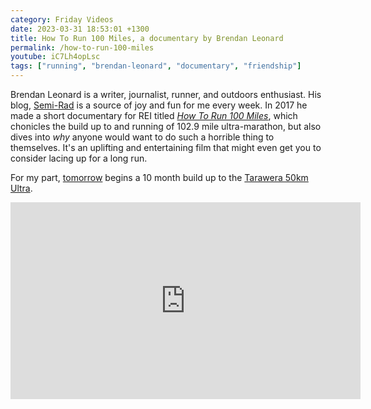 ```yaml
---
category: Friday Videos
date: 2023-03-31 18:53:01 +1300
title: How To Run 100 Miles, a documentary by Brendan Leonard
permalink: /how-to-run-100-miles
youtube: iC7Lh4opLsc
tags: ["running", "brendan-leonard", "documentary", "friendship"]
---
```


Brendan Leonard is a writer, journalist, runner, and outdoors enthusiast. His blog, [Semi-Rad](https://semi-rad.com/) is a source of joy and fun for me every week. In 2017 he made a short documentary for REI titled [*How To Run 100 Miles*](https://www.youtube.com/watch?v=iC7Lh4opLsc), which chonicles the build up to and running of 102.9 mile ultra-marathon, but also dives into *why* anyone would want to do such a horrible thing to themselves. It's an uplifting and entertaining film that might even get you to consider lacing up for a long run.

For my part, [tomorrow](https://www.parkrun.co.nz/waitangi/) begins a 10 month build up to the [Tarawera 50km Ultra](https://www.taraweraultra.co.nz/race-options/tum50/).

<iframe width="560" height="315" src="https://www.youtube-nocookie.com/embed/iC7Lh4opLsc?controls=0" title="YouTube video player" frameborder="0" allow="accelerometer; autoplay; clipboard-write; encrypted-media; gyroscope; picture-in-picture" allowfullscreen></iframe>